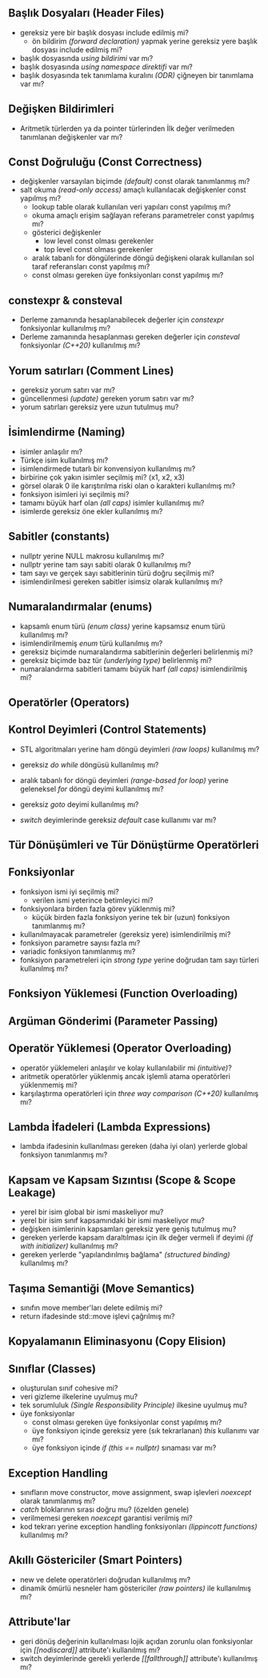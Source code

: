 ## Başlık Dosyaları (Header Files)
+ gereksiz yere bir başlık dosyası include edilmiş mi?
  + ön bildirim _(forward declaration)_ yapmak yerine gereksiz yere başlık dosyası include edilmiş mi?
+ başlık dosyasında _using bildirimi_ var mı?
+ başlık dosyasında _using namespace direktifi_ var mı?
+ başlık dosyasında tek tanımlama kuralını _(ODR)_ çiğneyen bir tanımlama var mı?  

## Değişken Bildirimleri
+ Aritmetik türlerden ya da pointer türlerinden İlk değer verilmeden tanımlanan değişkenler var mı?
  
## Const Doğruluğu (Const Correctness)
+ değişkenler varsayılan biçimde _(default)_ const olarak tanımlanmış mı?
+ salt okuma _(read-only access)_ amaçlı kullanılacak değişkenler const yapılmış mı?
  + lookup table olarak kullanılan veri yapıları const yapılmış mı?
  + okuma amaçlı erişim sağlayan referans parametreler const yapılmış mı?
  + gösterici değişkenler
    + low level const olması gerekenler
    + top level const olması gerekenler
  + aralık tabanlı for döngülerinde döngü değişkeni olarak kullanılan sol taraf referansları const yapılmış mı?
  + const olması gereken üye fonksiyonları const yapılmış mı?

## constexpr & consteval
+ Derleme zamanında hesaplanabilecek değerler için _constexpr_ fonksiyonlar kullanılmış mı?
+ Derleme zamanında hesaplanması gereken değerler için _consteval_ fonksiyonlar _(C++20)_ kullanılmış mı?


## Yorum satırları (Comment Lines)
+ gereksiz yorum satırı var mı?
+ güncellenmesi _(update)_ gereken yorum satırı var mı?
+ yorum satırları gereksiz yere uzun tutulmuş mu?
  
     
## İsimlendirme (Naming)
+ isimler anlaşılır mı?
+ Türkçe isim kullanılmış mı?
+ isimlendirmede tutarlı bir konvensiyon kullanılmış mı?
+ birbirine çok yakın isimler seçilmiş mi? (x1, x2, x3)
+ görsel olarak 0 ile karıştırılma riski olan o karakteri kullanılmış mı?
+ fonksiyon isimleri iyi seçilmiş mi?
+ tamamı büyük harf olan _(all caps)_ isimler kullanılmış mı?
+ isimlerde gereksiz öne ekler kullanılmış mı?

## Sabitler (constants)
 + nullptr yerine NULL makrosu kullanılmış mı?
 + nullptr yerine tam sayı sabiti olarak 0 kullanılmış mı?
 + tam sayı ve gerçek sayı sabitlerinin türü doğru seçilmiş mi?
 + isimlendirilmesi gereken sabitler isimsiz olarak kullanılmış mı?
    
## Numaralandırmalar (enums)
+ kapsamlı enum türü _(enum class)_ yerine kapsamsız enum türü kullanılmış mı?
+ isimlendirilmemiş _enum_ türü kullanılmış mı?
+ gereksiz biçimde numaralandırma sabitlerinin değerleri belirlenmiş mi?
+ gereksiz biçimde baz tür _(underlying type)_ belirlenmiş mi?
+ numaralandırma sabitleri tamamı büyük harf _(all caps)_ isimlendirilmiş mi?

## Operatörler (Operators)

## Kontrol Deyimleri (Control Statements)
+ STL algoritmaları yerine ham döngü deyimleri _(raw loops)_ kullanılmış mı? 
+ gereksiz _do while_ döngüsü kullanılmış mı?
+ aralık tabanlı for döngü deyimleri _(range-based for loop)_ yerine geleneksel _for_ döngü deyimi kullanılmış mı?
+ gereksiz _goto_ deyimi kullanılmış mı?

+ _switch_ deyimlerinde gereksiz _default_ case kullanımı var mı?

## Tür Dönüşümleri ve Tür Dönüştürme Operatörleri

## Fonksiyonlar
+ fonksiyon ismi iyi seçilmiş mi?
  + verilen ismi  yeterince betimleyici mi?
+ fonksiyonlara birden fazla görev yüklenmiş mi?
  + küçük birden fazla fonksiyon yerine tek bir (uzun) fonksiyon tanımlanmış mı? 
+ kullanılmayacak parametreler (gereksiz yere) isimlendirilmiş mi?
+ fonksiyon parametre sayısı fazla mı?
+ variadic fonksiyon tanımlanmış mı?
+ fonksiyon parametreleri için _strong type_ yerine doğrudan tam sayı türleri kullanılmış mı?

## Fonksiyon Yüklemesi (Function Overloading)

## Argüman Gönderimi (Parameter Passing)

## Operatör Yüklemesi (Operator Overloading)
+ operatör yüklemeleri anlaşılır ve kolay kullanılabilir mi _(intuitive)_?
+ aritmetik operatörler yüklenmiş ancak işlemli atama operatörleri yüklenmemiş mi?
+ karşılaştırma operatörleri için _three way comparison (C++20)_ kullanılmış mı?

## Lambda İfadeleri (Lambda Expressions)
+ lambda ifadesinin kullanılması gereken (daha iyi olan) yerlerde global fonksiyon tanımlanmış mı?

  
## Kapsam ve Kapsam Sızıntısı (Scope & Scope Leakage)
+ yerel bir isim global bir ismi maskeliyor mu?
+ yerel bir isim sınıf kapsamındaki bir ismi maskeliyor mu?
+ değişken isimlerinin kapsamları gereksiz yere geniş tutulmuş mu?
+ gereken yerlerde kapsam daraltılması için ilk değer vermeli if deyimi _(if with initializer)_ kullanılmış mı?
+ gereken yerlerde "yapılandırılmış bağlama" _(structured binding)_ kullanılmış mı?

## Taşıma Semantiği (Move Semantics) 
  + sınıfın move member'ları delete edilmiş mi?
  + return ifadesinde std::move işlevi çağrılmış mı?

## Kopyalamanın Eliminasyonu (Copy Elision)

## Sınıflar (Classes)
+ oluşturulan sınıf cohesive mi?
+ veri gizleme ilkelerine uyulmuş mu?
+ tek sorumluluk _(Single Responsibility Principle)_ ilkesine uyulmuş mu?
+ üye fonksiyonlar
  + const olması gereken üye fonksiyonlar const yapılmış mı?
  + üye fonksiyon içinde gereksiz yere (sık tekrarlanan) _this_ kullanımı var mı?
  + üye fonksiyon içinde _if (this == nullptr)_ sınaması var mı?

## Exception Handling
+ sınıfların move constructor, move assignment, swap işlevleri _noexcept_ olarak tanımlanmış mı?
+ _catch_ bloklarının sırası doğru mu? (özelden genele)
+ verilmemesi gereken _noexcept_ garantisi verilmiş mi?
+ kod tekrarı yerine exception handling fonksiyonları _(lippincott functions)_ kullanılmış mı?

## Akıllı Göstericiler (Smart Pointers)
+ new ve delete operatörleri doğrudan kullanılmış mı?
+ dinamik ömürlü nesneler ham göstericiler _(raw pointers)_ ile kullanılmış mı?

## Attribute'lar 
+ geri dönüş değerinin kullanılması lojik açıdan zorunlu olan fonksiyonlar için _[[nodiscard]]_ attribute'ı kullanılmış mı?
+ switch deyimlerinde gerekli yerlerde _[[fallthrough]]_ attribute'ı kullanılmış mı?

